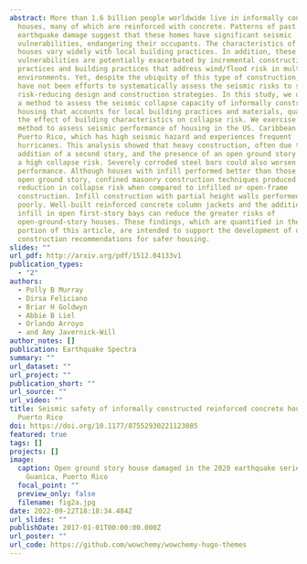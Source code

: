 ```yaml
---
abstract: More than 1.6 billion people worldwide live in informally constructed
  houses, many of which are reinforced with concrete. Patterns of past
  earthquake damage suggest that these homes have significant seismic
  vulnerabilities, endangering their occupants. The characteristics of these
  houses vary widely with local building practices. In addition, these
  vulnerabilities are potentially exacerbated by incremental construction
  practices and building practices that address wind/flood risk in multi-hazard
  environments. Yet, despite the ubiquity of this type of construction, there
  have not been efforts to systematically assess the seismic risks to support
  risk-reducing design and construction strategies. In this study, we developed
  a method to assess the seismic collapse capacity of informally constructed
  housing that accounts for local building practices and materials, quantifying
  the effect of building characteristics on collapse risk. We exercise the
  method to assess seismic performance of housing in the US. Caribbean Island of
  Puerto Rico, which has high seismic hazard and experiences frequent
  hurricanes. This analysis showed that heavy construction, often due to the
  addition of a second story, and the presence of an open ground story leads to
  a high collapse risk. Severely corroded steel bars could also worsen
  performance. Although houses with infill performed better than those with an
  open ground story, confined masonry construction techniques produced a major
  reduction in collapse risk when compared to infilled or open-frame
  construction. Infill construction with partial height walls performed very
  poorly. Well-built reinforced concrete column jackets and the addition of
  infill in open first-story bays can reduce the greater risks of
  open-ground-story houses. These findings, which are quantified in the results
  portion of this article, are intended to support the development of design and
  construction recommendations for safer housing.
slides: ""
url_pdf: http://arxiv.org/pdf/1512.04133v1
publication_types:
  - "2"
authors:
  - Polly B Murray
  - Dirsa Feliciano
  - Briar H Goldwyn
  - Abbie B Liel
  - Orlando Arroyo
  - and Amy Javernick-Will
author_notes: []
publication: Earthquake Spectra
summary: ""
url_dataset: ""
url_project: ""
publication_short: ""
url_source: ""
url_video: ""
title: Seismic safety of informally constructed reinforced concrete houses in
  Puerto Rico
doi: https://doi.org/10.1177/87552930221123085
featured: true
tags: []
projects: []
image:
  caption: Open ground story house damaged in the 2020 earthquake series in
    Guanica, Puerto Rico
  focal_point: ""
  preview_only: false
  filename: fig2a.jpg
date: 2022-09-22T18:18:34.484Z
url_slides: ""
publishDate: 2017-01-01T00:00:00.000Z
url_poster: ""
url_code: https://github.com/wowchemy/wowchemy-hugo-themes
---
```


